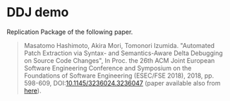# DDJ demo

Replication Package of the following paper.

> Masatomo Hashimoto, Akira Mori, Tomonori Izumida. "Automated Patch Extraction via Syntax- and Semantics-Aware Delta Debugging on Source Code Changes", In Proc. the 26th ACM Joint European Software Engineering Conference and Symposium on the Foundations of Software Engineering (ESEC/FSE 2018), 2018, pp. 598-609, DOI:[10.1145/3236024.3236047](https://doi.org/10.1145/3236024.3236047) (paper available also from [here](https://stair.center/archives/research/ddj-esecfse2018)).

